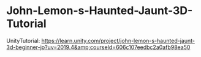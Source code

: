 # John-Lemon-s-Haunted-Jaunt-3D-Tutorial
UnityTutorial: https://learn.unity.com/project/john-lemon-s-haunted-jaunt-3d-beginner-jp?uv=2019.4&amp;courseId=606c107eedbc2a0afb98ea50
